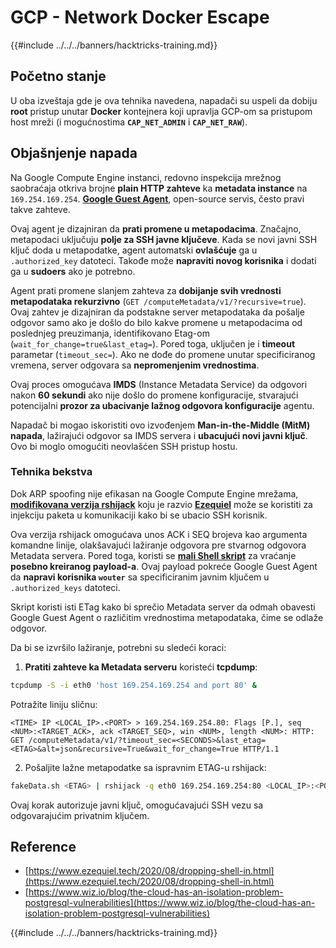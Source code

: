 # GCP - Network Docker Escape

{{#include ../../../banners/hacktricks-training.md}}

## Početno stanje

U oba izveštaja gde je ova tehnika navedena, napadači su uspeli da dobiju **root** pristup unutar **Docker** kontejnera koji upravlja GCP-om sa pristupom host mreži (i mogućnostima **`CAP_NET_ADMIN`** i **`CAP_NET_RAW`**).

## Objašnjenje napada

Na Google Compute Engine instanci, redovno inspekcija mrežnog saobraćaja otkriva brojne **plain HTTP zahteve** ka **metadata instance** na `169.254.169.254`. [**Google Guest Agent**](https://github.com/GoogleCloudPlatform/guest-agent), open-source servis, često pravi takve zahteve.

Ovaj agent je dizajniran da **prati promene u metapodacima**. Značajno, metapodaci uključuju **polje za SSH javne ključeve**. Kada se novi javni SSH ključ doda u metapodatke, agent automatski **ovlašćuje** ga u `.authorized_key` datoteci. Takođe može **napraviti novog korisnika** i dodati ga u **sudoers** ako je potrebno.

Agent prati promene slanjem zahteva za **dobijanje svih vrednosti metapodataka rekurzivno** (`GET /computeMetadata/v1/?recursive=true`). Ovaj zahtev je dizajniran da podstakne server metapodataka da pošalje odgovor samo ako je došlo do bilo kakve promene u metapodacima od poslednjeg preuzimanja, identifikovano Etag-om (`wait_for_change=true&last_etag=`). Pored toga, uključen je i **timeout** parametar (`timeout_sec=`). Ako ne dođe do promene unutar specificiranog vremena, server odgovara sa **nepromenjenim vrednostima**.

Ovaj proces omogućava **IMDS** (Instance Metadata Service) da odgovori nakon **60 sekundi** ako nije došlo do promene konfiguracije, stvarajući potencijalni **prozor za ubacivanje lažnog odgovora konfiguracije** agentu.

Napadač bi mogao iskoristiti ovo izvođenjem **Man-in-the-Middle (MitM) napada**, lažirajući odgovor sa IMDS servera i **ubacujući novi javni ključ**. Ovo bi moglo omogućiti neovlašćen SSH pristup hostu.

### Tehnika bekstva

Dok ARP spoofing nije efikasan na Google Compute Engine mrežama, [**modifikovana verzija rshijack**](https://github.com/ezequielpereira/rshijack) koju je razvio [**Ezequiel**](https://www.ezequiel.tech/2020/08/dropping-shell-in.html) može se koristiti za injekciju paketa u komunikaciji kako bi se ubacio SSH korisnik.

Ova verzija rshijack omogućava unos ACK i SEQ brojeva kao argumenta komandne linije, olakšavajući lažiranje odgovora pre stvarnog odgovora Metadata servera. Pored toga, koristi se [**mali Shell skript**](https://gist.github.com/ezequielpereira/914c2aae463409e785071213b059f96c#file-fakedata-sh) za vraćanje **posebno kreiranog payload-a**. Ovaj payload pokreće Google Guest Agent da **napravi korisnika `wouter`** sa specificiranim javnim ključem u `.authorized_keys` datoteci.

Skript koristi isti ETag kako bi sprečio Metadata server da odmah obavesti Google Guest Agent o različitim vrednostima metapodataka, čime se odlaže odgovor.

Da bi se izvršilo lažiranje, potrebni su sledeći koraci:

1. **Pratiti zahteve ka Metadata serveru** koristeći **tcpdump**:
```bash
tcpdump -S -i eth0 'host 169.254.169.254 and port 80' &
```
Potražite liniju sličnu:
```
<TIME> IP <LOCAL_IP>.<PORT> > 169.254.169.254.80: Flags [P.], seq <NUM>:<TARGET_ACK>, ack <TARGET_SEQ>, win <NUM>, length <NUM>: HTTP: GET /computeMetadata/v1/?timeout_sec=<SECONDS>&last_etag=<ETAG>&alt=json&recursive=True&wait_for_change=True HTTP/1.1
```
2. Pošaljite lažne metapodatke sa ispravnim ETAG-u rshijack:
```bash
fakeData.sh <ETAG> | rshijack -q eth0 169.254.169.254:80 <LOCAL_IP>:<PORT> <TARGET_SEQ> <TARGET_ACK>; ssh -i id_rsa -o StrictHostKeyChecking=no wouter@localhost
```
Ovaj korak autorizuje javni ključ, omogućavajući SSH vezu sa odgovarajućim privatnim ključem.

## Reference

- [https://www.ezequiel.tech/2020/08/dropping-shell-in.html](https://www.ezequiel.tech/2020/08/dropping-shell-in.html)
- [https://www.wiz.io/blog/the-cloud-has-an-isolation-problem-postgresql-vulnerabilities](https://www.wiz.io/blog/the-cloud-has-an-isolation-problem-postgresql-vulnerabilities)

{{#include ../../../banners/hacktricks-training.md}}
